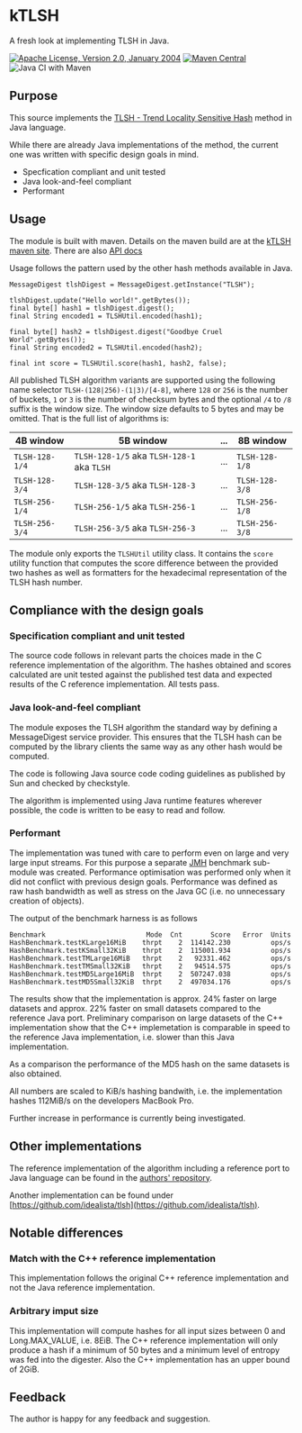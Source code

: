 # kTLSH
A fresh look at implementing TLSH in Java.

[![Apache License, Version 2.0, January 2004](https://img.shields.io/github/license/kevemueller/kTLSH.svg?label=License)](http://www.apache.org/licenses/)
[![Maven Central](https://img.shields.io/maven-central/v/app.keve.ktlsh/ktlsh.svg?label=Maven%20Central)](http://search.maven.org/#search%7Cgav%7C1%7Cg%3A%22app.keve.ktlsh%22%20AND%20a%3A%22ktlsh%22)
![Java CI with Maven](https://github.com/kevemueller/kTLSH/workflows/Java%20CI%20with%20Maven/badge.svg)

## Purpose
This source implements the [TLSH - Trend Locality Sensitive Hash](https://github.com/trendmicro/tlsh) method in Java language.

While there are already Java implementations of the method, the current one was written with specific design goals in mind.
- Specfication compliant and unit tested
- Java look-and-feel compliant
- Performant

## Usage
The module is built with maven. Details on the maven build are at the [kTLSH maven site](https://ktlsh.keve.app/maven-site/). There are also [API docs](https://ktlsh.keve.app/apidocs/) 

Usage follows the pattern used by the other hash methods available in Java.

```
MessageDigest tlshDigest = MessageDigest.getInstance("TLSH");

tlshDigest.update("Hello world!".getBytes());
final byte[] hash1 = tlshDigest.digest();
final String encoded1 = TLSHUtil.encoded(hash1);

final byte[] hash2 = tlshDigest.digest("Goodbye Cruel World".getBytes());
final String encoded2 = TLSHUtil.encoded(hash2);

final int score = TLSHUtil.score(hash1, hash2, false);
```

All published TLSH algorithm variants are supported using the following name selector `TLSH-(128|256)-(1|3)/[4-8]`, where `128` or `256` is the number of buckets, `1` or `3`  is the number of checksum bytes and the optional `/4` to `/8` suffix is the window size. The window size defaults to 5 bytes and may be omitted.
That is the full list of algorithms is:

| 4B window       | 5B window                                   | ... | 8B window      |
| --------------  | ------------------------------------------- | --- | -------------- |
| `TLSH-128-1/4`  | `TLSH-128-1/5` aka `TLSH-128-1` aka `TLSH`  | ... | `TLSH-128-1/8` | 
| `TLSH-128-3/4`  | `TLSH-128-3/5` aka `TLSH-128-3`             | ... | `TLSH-128-3/8` |
| `TLSH-256-1/4`  | `TLSH-256-1/5` aka `TLSH-256-1`             | ... | `TLSH-256-1/8` | 
| `TLSH-256-3/4`  | `TLSH-256-3/5` aka `TLSH-256-3`             | ... | `TLSH-256-3/8` |

The module only exports the `TLSHUtil` utility class. It contains the  `score` utility function that computes the score difference between the provided two hashes as well as formatters for the hexadecimal representation of the TLSH hash number.

## Compliance with the design goals
### Specification compliant and unit tested
The source code follows in relevant parts the choices made in the C reference implementation of the algorithm. The hashes obtained and scores calculated are unit tested against the published test data and expected results of the C reference implementation. All tests pass.

### Java look-and-feel compliant
The module exposes the TLSH algorithm the standard way by defining a MessageDigest service provider. This ensures that the TLSH hash can be computed by the library clients the same way as any other hash would be computed. 

The code is following Java source code coding guidelines as published by Sun and checked by checkstyle.

The algorithm is implemented using Java runtime features wherever possible, the code is written to be easy to read and follow.

### Performant
The implementation was tuned with care to perform even on large and very large input streams. For this purpose a separate [JMH](https://openjdk.java.net/projects/code-tools/jmh/) benchmark sub-module was created.
Performance optimisation was performed only when it did not conflict with previous design goals.
Performance was defined as raw hash bandwidth as well as stress on the Java GC (i.e. no unnecessary creation of objects).

The output of the benchmark harness is as follows

```
Benchmark                         Mode  Cnt       Score   Error  Units
HashBenchmark.testKLarge16MiB    thrpt    2  114142.230          ops/s
HashBenchmark.testKSmall32KiB    thrpt    2  115001.934          ops/s
HashBenchmark.testTMLarge16MiB   thrpt    2   92331.462          ops/s
HashBenchmark.testTMSmall32KiB   thrpt    2   94514.575          ops/s
HashBenchmark.testMD5Large16MiB  thrpt    2  507247.038          ops/s
HashBenchmark.testMD5Small32KiB  thrpt    2  497034.176          ops/s
```
The results show that the implementation is approx. 24% faster on large datasets and approx. 22% faster on small datasets compared to the reference Java port. Preliminary comparison on large datasets of the C++ implementation show that the C++ implemetation is comparable in speed to the reference Java implementation, i.e. slower than this Java implementation.

As a comparison the performance of the MD5 hash on the same datasets is also obtained.

All numbers are scaled to KiB/s hashing bandwith, i.e. the implementation hashes 112MiB/s on the developers MacBook Pro.

Further increase in performance is currently being investigated.

## Other implementations
The reference implementation of the algorithm including a reference port to Java language can be found in the [authors' repository](https://github.com/trendmicro/tlsh).

Another implementation can be found under [https://github.com/idealista/tlsh](https://github.com/idealista/tlsh).

## Notable differences
### Match with the C++ reference implementation
This implementation follows the original C++ reference implementation and not the Java reference implementation.

### Arbitrary imput size
This implementation will compute hashes for all input sizes between 0 and Long.MAX_VALUE, i.e. 8EiB. The C++ reference implementation will only produce a hash if a minimum of 50 bytes and a minimum level of entropy was fed into the digester. Also the C++ implementation has an upper bound of 2GiB.

## Feedback
The author is happy for any feedback and suggestion.
